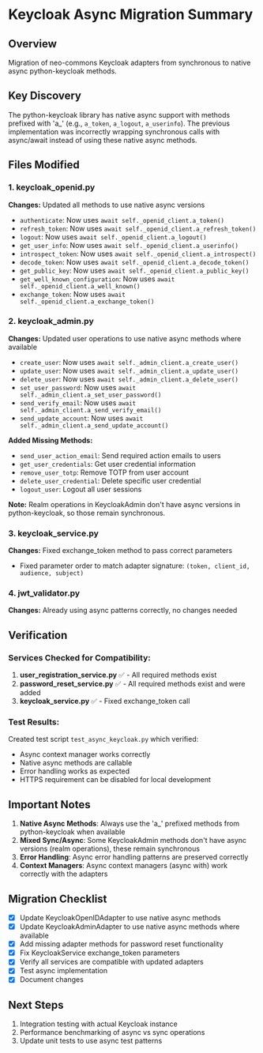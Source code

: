 # Keycloak Async Migration Summary

## Overview
Migration of neo-commons Keycloak adapters from synchronous to native async python-keycloak methods.

## Key Discovery
The python-keycloak library has native async support with methods prefixed with 'a_' (e.g., `a_token`, `a_logout`, `a_userinfo`). The previous implementation was incorrectly wrapping synchronous calls with async/await instead of using these native async methods.

## Files Modified

### 1. keycloak_openid.py
**Changes:** Updated all methods to use native async versions
- `authenticate`: Now uses `await self._openid_client.a_token()`
- `refresh_token`: Now uses `await self._openid_client.a_refresh_token()`
- `logout`: Now uses `await self._openid_client.a_logout()`
- `get_user_info`: Now uses `await self._openid_client.a_userinfo()`
- `introspect_token`: Now uses `await self._openid_client.a_introspect()`
- `decode_token`: Now uses `await self._openid_client.a_decode_token()`
- `get_public_key`: Now uses `await self._openid_client.a_public_key()`
- `get_well_known_configuration`: Now uses `await self._openid_client.a_well_known()`
- `exchange_token`: Now uses `await self._openid_client.a_exchange_token()`

### 2. keycloak_admin.py
**Changes:** Updated user operations to use native async methods where available
- `create_user`: Now uses `await self._admin_client.a_create_user()`
- `update_user`: Now uses `await self._admin_client.a_update_user()`
- `delete_user`: Now uses `await self._admin_client.a_delete_user()`
- `set_user_password`: Now uses `await self._admin_client.a_set_user_password()`
- `send_verify_email`: Now uses `await self._admin_client.a_send_verify_email()`
- `send_update_account`: Now uses `await self._admin_client.a_send_update_account()`

**Added Missing Methods:**
- `send_user_action_email`: Send required action emails to users
- `get_user_credentials`: Get user credential information
- `remove_user_totp`: Remove TOTP from user account
- `delete_user_credential`: Delete specific user credential
- `logout_user`: Logout all user sessions

**Note:** Realm operations in KeycloakAdmin don't have async versions in python-keycloak, so those remain synchronous.

### 3. keycloak_service.py
**Changes:** Fixed exchange_token method to pass correct parameters
- Fixed parameter order to match adapter signature: `(token, client_id, audience, subject)`

### 4. jwt_validator.py
**Changes:** Already using async patterns correctly, no changes needed

## Verification

### Services Checked for Compatibility:
1. **user_registration_service.py** ✅ - All required methods exist
2. **password_reset_service.py** ✅ - All required methods exist and were added
3. **keycloak_service.py** ✅ - Fixed exchange_token call

### Test Results:
Created test script `test_async_keycloak.py` which verified:
- Async context manager works correctly
- Native async methods are callable
- Error handling works as expected
- HTTPS requirement can be disabled for local development

## Important Notes

1. **Native Async Methods**: Always use the 'a_' prefixed methods from python-keycloak when available
2. **Mixed Sync/Async**: Some KeycloakAdmin methods don't have async versions (realm operations), these remain synchronous
3. **Error Handling**: Async error handling patterns are preserved correctly
4. **Context Managers**: Async context managers (async with) work correctly with the adapters

## Migration Checklist
- [x] Update KeycloakOpenIDAdapter to use native async methods
- [x] Update KeycloakAdminAdapter to use native async methods where available
- [x] Add missing adapter methods for password reset functionality
- [x] Fix KeycloakService exchange_token parameters
- [x] Verify all services are compatible with updated adapters
- [x] Test async implementation
- [x] Document changes

## Next Steps
1. Integration testing with actual Keycloak instance
2. Performance benchmarking of async vs sync operations
3. Update unit tests to use async test patterns
